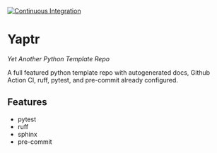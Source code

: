 [![Continuous Integration](https://github.com/YoloWingPixie/yaptr/actions/workflows/ci.yml/badge.svg)](https://github.com/YoloWingPixie/yaptr/actions/workflows/ci.yml)

# Yaptr
*Yet Another Python Template Repo*

A full featured python template repo with autogenerated docs, Github Action CI, ruff, pytest, and pre-commit already configured.

## Features
  - pytest
  - ruff
  - sphinx
  - pre-commit
